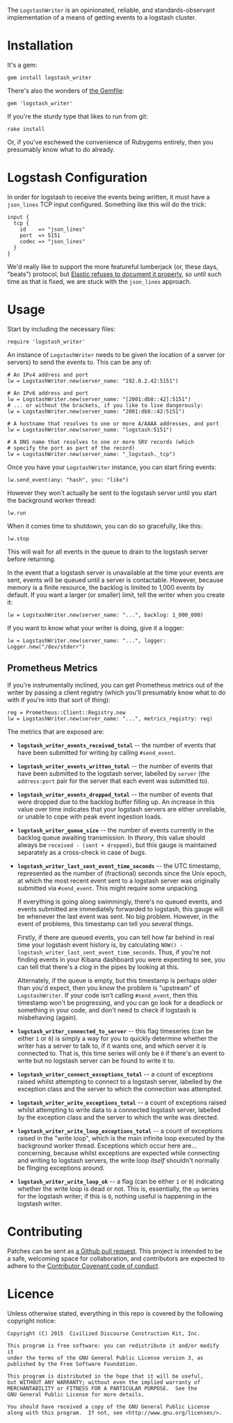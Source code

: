 The `LogstashWriter` is an opinionated, reliable, and standards-observant
implementation of a means of getting events to a logstash cluster.


# Installation

It's a gem:

    gem install logstash_writer

There's also the wonders of [the Gemfile](http://bundler.io):

    gem 'logstash_writer'

If you're the sturdy type that likes to run from git:

    rake install

Or, if you've eschewed the convenience of Rubygems entirely, then you
presumably know what to do already.


# Logstash Configuration

In order for logstash to receive the events being written, it must have a
`json_lines` TCP input configured.  Something like this will do the trick:

    input {
      tcp {
        id    => "json_lines"
        port  => 5151
        codec => "json_lines"
      }
    }

We'd really like to support the more featureful lumberjack (or, these days,
"beats") protocol, but [Elastic refuses to document it
properly](https://github.com/elastic/libbeat/issues/279), so until such time
as that is fixed, we are stuck with the `json_lines` approach.


# Usage

Start by including the necessary files:

    require 'logstash_writer'

An instance of `LogstashWriter` needs to be given the location of a server
(or servers) to send the events to.  This can be any of:

    # An IPv4 address and port
    lw = LogstashWriter.new(server_name: "192.0.2.42:5151")

    # An IPv6 address and port
    lw = LogstashWriter.new(server_name: "[2001:db8::42]:5151")
    # ... or without the brackets, if you like to live dangerously:
    lw = LogstashWriter.new(server_name: "2001:db8::42:5151")

    # A hostname that resolves to one or more A/AAAA addresses, and port
    lw = LogstashWriter.new(server_name: "logstash:5151")

    # A DNS name that resolves to one or more SRV records (which
    # specify the port as part of the record)
    lw = LogstashWriter.new(server_name: "_logstash._tcp")

Once you have your `LogstashWriter` instance, you can start firing
events:

    lw.send_event(any: "hash", you: "like")

However they won't actually be sent to the logstash server until you start
the background worker thread:

    lw.run

When it comes time to shutdown, you can do so gracefully, like this:

    lw.stop

This will wait for all events in the queue to drain to the logstash server
before returning.

In the event that a logstash server is unavailable at the time your events
are sent, events will be queued until a server is contactable.  However,
because memory is a finite resource, the backlog is limited to 1,000 events
by default.  If you want a larger (or smaller) limit, tell the writer when
you create it:

    lw = LogstashWriter.new(server_name: "...", backlog: 1_000_000)

If you want to know what your writer is doing, give it a logger:

    lw = LogstashWriter.new(server_name: "...", logger: Logger.new("/dev/stderr")


## Prometheus Metrics

If you're instrumentally inclined, you can get Prometheus metrics
out of the writer by passing a client registry (which you'll presumably know
what to do with if you're into that sort of thing):

    reg = Prometheus::Client::Registry.new
    lw = LogstashWriter.new(server_name: "...", metrics_registry: reg)

The metrics that are exposed are:

* **`logstash_writer_events_received_total`** -- the number of events that
  have been submitted for writing by calling `#send_event`.

* **`logstash_writer_events_written_total`** -- the number of events that
  have been submitted to the logstash server, labelled by `server` (the
  `address:port` pair for the server that each event was submitted to).

* **`logstash_writer_events_dropped_total`** -- the number of events
  that were dropped due to the backlog buffer filling up.  An increase
  in this value over time indicates that your logstash servers are either
  unreliable, or unable to cope with peak event ingestion loads.

* **`logstash_writer_queue_size`** -- the number of events currently in
  the backlog queue awaiting transmission.  In *theory*, this value should
  always be `received - (sent + dropped)`, but this gauge is maintained
  separately as a cross-check in case of bugs.

* **`logstash_writer_last_sent_event_time_seconds`** -- the UTC timestamp,
  represented as the number of (fractional) seconds since the Unix epoch, at
  which the most recent event sent to a logstash server was originally
  submitted via `#send_event`.  This might require some unpacking.

  If everything is going along swimmingly, there's no queued events, and
  events submitted are immediately forwarded to logstash, this gauge will
  be whenever the last event was sent.  No big problem.  However, in the
  event of problems, this timestamp can tell you several things.

  Firstly, if there are queued events, you can tell how far behind in real
  time your logstash event history is, by calculating `NOW() -
  logstash_writer_last_sent_event_time_seconds`.  Thus, if you're not finding
  events in your Kibana dashboard you were expecting to see, you can tell
  that there's a clog in the pipes by looking at this.

  Alternately, if the queue is empty, but this timestamp is perhaps older
  than you'd expect, then you know the problem is "upstream" of
  `LogstashWriter`.  If your code isn't calling `#send_event`, then this
  timestamp won't be progressing, and you can go look for a deadlock or
  something in your code, and don't need to check if logstash is misbehaving
  (again).

* **`logstash_writer_connected_to_server`** -- this flag timeseries (can be
  either `1` or `0`) is simply a way for you to quickly determine whether
  the writer has a server to talk to, if it wants one, and which server it
  is connected to.  That is, this time series will only be `0` if there's an
  event to write but no logstash server can be found to write it to.

* **`logstash_writer_connect_exceptions_total`** -- a count of exceptions
  raised whilst attempting to connect to a logstash server, labelled by the
  exception class and the server to which the connection was attempted.

* **`logstash_writer_write_exceptions_total`** -- a count of exceptions
  raised whilst attempting to write data to a connected logstash server,
  labelled by the exception class and the server to which the write was
  directed.

* **`logstash_writer_write_loop_exceptions_total`** -- a count of exceptions
  raised in the "write loop", which is the main infinite loop executed by
  the background worker thread.  Exceptions which occur here are...
  concerning, because whilst exceptions are expected while connecting and
  writing to logstash servers, the write loop *itself* shouldn't normally
  be flinging exceptions around.

* **`logstash_writer_write_loop_ok`** -- a flag (can be either `1` or `0`)
  indicating whether the write loop is dead or not.  This is, essentially,
  the `up` series for the logstash writer; if this is `0`, nothing useful is
  happening in the logstash writer.


# Contributing

Patches can be sent as [a Github pull
request](https://github.com/discourse/logstash-writer).  This project is
intended to be a safe, welcoming space for collaboration, and contributors
are expected to adhere to the [Contributor Covenant code of
conduct](CODE_OF_CONDUCT.md).


# Licence

Unless otherwise stated, everything in this repo is covered by the following
copyright notice:

    Copyright (C) 2015  Civilized Discourse Construction Kit, Inc.

    This program is free software: you can redistribute it and/or modify it
    under the terms of the GNU General Public License version 3, as
    published by the Free Software Foundation.

    This program is distributed in the hope that it will be useful,
    but WITHOUT ANY WARRANTY; without even the implied warranty of
    MERCHANTABILITY or FITNESS FOR A PARTICULAR PURPOSE.  See the
    GNU General Public License for more details.

    You should have received a copy of the GNU General Public License
    along with this program.  If not, see <http://www.gnu.org/licenses/>.

